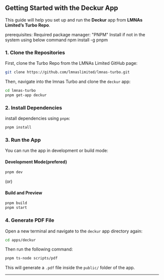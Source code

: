 ## Getting Started with the Deckur App

This guide will help you set up and run the **Deckur** app from **LMNAs Limited’s Turbo Repo**.

prerequisites:
Required package manager: "PNPM"
Install if not in the system using below command
 npm install -g pnpm


### 1. Clone the Repositories

First, clone the Turbo Repo from the LMNAs Limited GitHub page:

```bash
git clone https://github.com/lmnaslimited/lmnas-turbo.git
```

Then, navigate into the lmnas Turbo and clone the `deckur` app:

```bash
cd lmnas-turbo
pnpm get-app deckur
```

### 2. Install Dependencies

install dependencies using `pnpm`:

```bash
pnpm install
```

### 3. Run the App

You can run the app in development or build mode:

#### Development Mode(prefered)

```bash
pnpm dev
```
(or)

#### Build and Preview

```bash
pnpm build
pnpm start
```


### 4. Generate PDF File

Open a new terminal and navigate to the `deckur` app directory again:

```bash
cd apps/deckur
```

Then run the following command:

```bash
pnpm ts-node scripts/pdf
```

This will generate a `.pdf` file inside the `public/` folder of the app.

---

